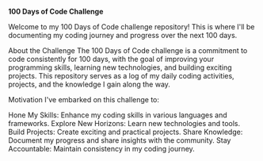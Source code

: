 ****100 Days of Code Challenge****

Welcome to my 100 Days of Code challenge repository! This is where I'll be documenting my coding journey and progress over the next 100 days.

About the Challenge
The 100 Days of Code challenge is a commitment to code consistently for 100 days, with the goal of improving your programming skills, learning new technologies, and building exciting projects. This repository serves as a log of my daily coding activities, projects, and the knowledge I gain along the way.

Motivation
I've embarked on this challenge to:

Hone My Skills: Enhance my coding skills in various languages and frameworks.
Explore New Horizons: Learn new technologies and tools.
Build Projects: Create exciting and practical projects.
Share Knowledge: Document my progress and share insights with the community.
Stay Accountable: Maintain consistency in my coding journey.

